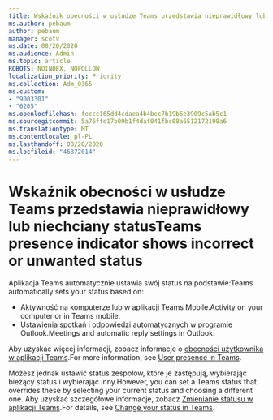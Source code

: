 ```yaml
---
title: Wskaźnik obecności w usłudze Teams przedstawia nieprawidłowy lub niechciany status
ms.author: pebaum
author: pebaum
manager: scotv
ms.date: 08/20/2020
ms.audience: Admin
ms.topic: article
ROBOTS: NOINDEX, NOFOLLOW
localization_priority: Priority
ms.collection: Adm_O365
ms.custom:
- "9003301"
- "6205"
ms.openlocfilehash: feccc165dd4cdaea4b4bec7b19b6e3909c5ab5c1
ms.sourcegitcommit: 5a76ffd17b09b1f4daf041fbc08a6512172198a6
ms.translationtype: MT
ms.contentlocale: pl-PL
ms.lasthandoff: 08/20/2020
ms.locfileid: "46872014"
---
```

# <a name="teams-presence-indicator-shows-incorrect-or-unwanted-status"></a><span data-ttu-id="5c5d5-102">Wskaźnik obecności w usłudze Teams przedstawia nieprawidłowy lub niechciany status</span><span class="sxs-lookup"><span data-stu-id="5c5d5-102">Teams presence indicator shows incorrect or unwanted status</span></span>

<span data-ttu-id="5c5d5-103">Aplikacja Teams automatycznie ustawia swój status na podstawie:</span><span class="sxs-lookup"><span data-stu-id="5c5d5-103">Teams automatically sets your status based on:</span></span>

- <span data-ttu-id="5c5d5-104">Aktywność na komputerze lub w aplikacji Teams Mobile.</span><span class="sxs-lookup"><span data-stu-id="5c5d5-104">Activity on your computer or in Teams mobile.</span></span>
- <span data-ttu-id="5c5d5-105">Ustawienia spotkań i odpowiedzi automatycznych w programie Outlook.</span><span class="sxs-lookup"><span data-stu-id="5c5d5-105">Meetings and automatic reply settings in Outlook.</span></span>

<span data-ttu-id="5c5d5-106">Aby uzyskać więcej informacji, zobacz informacje o [obecności użytkownika w aplikacji Teams](https://docs.microsoft.com/microsoftteams/presence-admins).</span><span class="sxs-lookup"><span data-stu-id="5c5d5-106">For more information, see [User presence in Teams](https://docs.microsoft.com/microsoftteams/presence-admins).</span></span>  

<span data-ttu-id="5c5d5-107">Możesz jednak ustawić status zespołów, które je zastępują, wybierając bieżący status i wybierając inny.</span><span class="sxs-lookup"><span data-stu-id="5c5d5-107">However, you can set a Teams status that overrides these by selecting your current status and choosing a different one.</span></span> <span data-ttu-id="5c5d5-108">Aby uzyskać szczegółowe informacje, zobacz [Zmienianie statusu w aplikacji Teams](https://support.microsoft.com/office/change-your-status-in-teams-ce36ed14-6bc9-4775-a33e-6629ba4ff78e).</span><span class="sxs-lookup"><span data-stu-id="5c5d5-108">For details, see [Change your status in Teams](https://support.microsoft.com/office/change-your-status-in-teams-ce36ed14-6bc9-4775-a33e-6629ba4ff78e).</span></span>